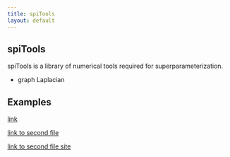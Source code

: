 ```yaml
---
title: spiTools
layout: default
---
```

## spiTools

spiTools is a library of numerical tools required for superparameterization.

- graph Laplacian

## Examples


<a href="./spipack/examples/NumericalSolvers/heat-matrix-eigenvalues/description.md" target="_top">link</a>

[link to second file](./spipack/examples/NumericalSolvers/heat-matrix-eigenvalues/description.md)

[link to second file site](https://superparameterization.github.io./spipack/examples/NumericalSolvers/heat-matrix-eigenvalues/description.md)
